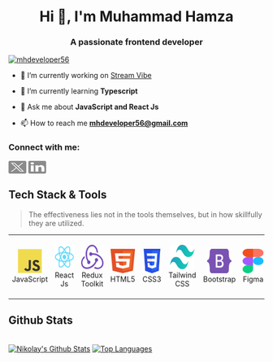 <h1 align="center">Hi 👋, I'm Muhammad Hamza</h1>
<h3 align="center">A passionate frontend developer</h3>

<p align="left"> <a href="https://twitter.com/mhdeveloper56" target="blank"><img src="https://img.shields.io/twitter/follow/mhdeveloper56?logo=twitter&style=for-the-badge" alt="mhdeveloper56" /></a> </p>

- 🔭 I’m currently working on [Stream Vibe](https://github.com/mhdeveloper56/stream-vibe)

- 🌱 I’m currently learning **Typescript**

- 💬 Ask me about **JavaScript and React Js**

- 📫 How to reach me **mhdeveloper56@gmail.com**

<h3 align="left">Connect with me:</h3>
<p align="left">
<a href="https://twitter.com/mhdeveloper56" target="blank"><img align="center" src="assets/twitter-x.svg" alt="mhdeveloper56" height="25" width="35" /></a>
<a href="https://linkedin.com/in/mhdeveloper56" target="blank"><img align="center" src="assets/linkedin.svg" alt="mhdeveloper56" height="25" width="35" /></a>
</p>

<h2 align="left">Tech Stack & Tools</h2>

> The effectiveness lies not in the tools themselves, but in how skillfully they are utilized.

<table>
  <tr>
    <td align="center" width="96">
      <a>
        <img src="./tech/javascript.svg" width="48" height="48" alt="JavaScript" />
      </a>
      <br>JavaScript
    </td>
    <td align="center" width="96">
      <a>
        <img src="./tech/react.svg" width="48" height="48" alt="React Js" />
      </a>
      <br>React Js
    </td>
    <td align="center" width="96">
      <a>
        <img src="./tech/redux.svg" width="48" height="48" alt="Redux" />
      </a>
      <br>Redux Toolkit
    </td>
    <td align="center" width="96">
      <a>
        <img src="./tech/html.svg" width="48" height="48" alt="HTML" />
      </a>
      <br>HTML5
    </td>
    <td align="center" width="96">
      <a>
        <img src="./tech/CSS.svg" width="48" height="48" alt="CSS" />
      </a>
      <br>CSS3
    </td>
    <td align="center" width="96" height="120">
      <a>
        <img src="./tech/tailwindcss.svg" width="48" height="48" alt="Tailwind CSS" />
      </a>
      <br>Tailwind CSS
    </td>
    <td align="center" width="96">
      <a>
        <img src="./tech/bootstrap.svg" width="48" height="48" alt="Bootstrap" />
      </a>
      <br>Bootstrap
    </td>
    <td align="center" width="96">
      <a>
        <img src="./tech/figma.svg" width="48" height="48" alt="Figma" />
      </a>
      <br>Figma
    </td>
    <td align="center" width="96">
      <a>
        <img src="./tech/photoshop.svg" width="48" height="48" alt="Photoshop" />
      </a>
      <br>Adobe Photoshop
    </td>
    <td align="center" width="96">
      <a>
        <img src="./tech/illustrator.svg" width="48" height="48" alt="Illustrator" />
      </a>
      <br>Adobe Illustrator
    </td>
  </tr>
</table>

<h2 align="left">Github Stats</h2>

<br/>
    <a href="https://github.com/mhdeveloper56/github-readme-stats"><img alt="Nikolay's Github Stats" src="https://github-readme-stats.vercel.app/api?username=mhdeveloper56&show_icons=true&count_private=true&theme=react&hide_border=true&bg_color=0D1117" /></a>
  <a href="https://github.com/mhdeveloper56/github-readme-stats"><img alt="Top Languages" src="https://github-readme-stats.vercel.app/api/top-langs/?username=mhdeveloper56&langs_count=8&count_private=true&layout=compact&theme=react&hide_border=true&bg_color=0D1117" /></a>
  <br/>
